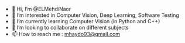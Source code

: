 - 👋 Hi, I’m @ELMehdiNaor
- 👀 I’m interested in Computer Vision, Deep Learning, Software Testing
- 🌱 I’m currently learning Computer Vision (in Python and C++)
- 💞️ I’m looking to collaborate on different subjects
- 📫 How to reach me : mhaydo93@gmail.com

<!---
ELMehdiNaor/ELMehdiNaor is a ✨ special ✨ repository because its `README.md` (this file) appears on your GitHub profile.
You can click the Preview link to take a look at your changes.
--->
